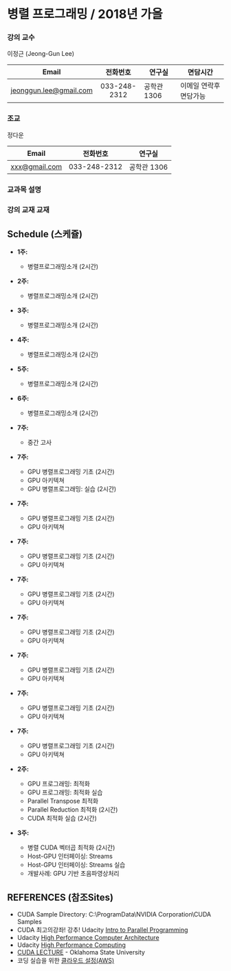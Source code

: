 # 병렬 프로그래밍 / 2018년 가을

### 강의 교수
 이정근 (Jeong-Gun Lee)
 
| Email | 전화번호 | 연구실 | 면담시간 |
| :---: | :---: | ------ | ----- |
| jeonggun.lee@gmail.com | 033-248-2312 | 공학관 1306 | 이메일 연락후 면담가능 |

### 조교
 정다운

| Email | 전화번호 | 연구실 |
| :---: | :---: | ------ |
| xxx@gmail.com | 033-248-2312 | 공학관 1306 |

### 교과목 설명

### 강의 교재 교재
 
## Schedule (스케쥴)
  - **1주:**
    -	병렬프로그래밍소개 (2시간)
  - **2주:**
    -	병렬프로그래밍소개 (2시간)
  - **3주:**
    -	병렬프로그래밍소개 (2시간)    
  - **4주:**
    -	병렬프로그래밍소개 (2시간)
  - **5주:**
    -	병렬프로그래밍소개 (2시간)
  - **6주:**
    -	병렬프로그래밍소개 (2시간)
  - **7주:**
    -	중간 고사
  - **7주:**
    -	GPU 병렬프로그래밍 기초 (2시간)
    -	GPU 아키텍쳐
    - GPU 병렬프로그래밍: 실습 (2시간)
  - **7주:**
    -	GPU 병렬프로그래밍 기초 (2시간)
    -	GPU 아키텍쳐
  - **7주:**
    -	GPU 병렬프로그래밍 기초 (2시간)
    -	GPU 아키텍쳐
  - **7주:**
    -	GPU 병렬프로그래밍 기초 (2시간)
    -	GPU 아키텍쳐
  - **7주:**
    -	GPU 병렬프로그래밍 기초 (2시간)
    -	GPU 아키텍쳐
  - **7주:**
    -	GPU 병렬프로그래밍 기초 (2시간)
    -	GPU 아키텍쳐
  - **7주:**
    -	GPU 병렬프로그래밍 기초 (2시간)
    -	GPU 아키텍쳐
  - **7주:**
    -	GPU 병렬프로그래밍 기초 (2시간)
    -	GPU 아키텍쳐   
  - **2주:**
    -	GPU 프로그래밍: 최적화
    -	GPU 프로그래밍: 최적화 실습
    -	Parallel Transpose 최적화
    -	Parallel Reduction 최적화 (2시간)
    -	CUDA 최적화 실습 (2시간)
    
  - **3주:**
    -	병렬 CUDA 벡터곱 최적화 (2시간)
    -	Host-GPU 인터페이싱: Streams
    -	Host-GPU 인터페이싱: Streams 실습
    -	개발사례: GPU 기반 초음파영상처리

## REFERENCES (참조Sites)
  - CUDA Sample Directory: C:\ProgramData\NVIDIA Corporation\CUDA Samples
  - CUDA 최고의강좌! 강추! Udacity [Intro to Parallel Programming](https://www.youtube.com/watch?v=F620ommtjqk&list=PLAwxTw4SYaPnFKojVQrmyOGFCqHTxfdv2)
  - Udacity [High Performance Computer Architecture](https://www.youtube.com/watch?v=tawb_aeYQ2g&list=PLAwxTw4SYaPmqpjgrmf4-DGlaeV0om4iP&index=1)
  - Udacity [High Performance Computing](https://www.youtube.com/watch?v=grD5en6_IiQ&list=PLAwxTw4SYaPk8NaXIiFQXWK6VPnrtMRXC)
  - [CUDA LECTURE](https://www.youtube.com/watch?v=sxhvmTveO2A) - Oklahoma State University
  - 코딩 실습을 위한 [클라우드 설정(AWS)](https://github.com/jeonggunlee/CUDATeaching/blob/master/gpu4cloud.md) 
